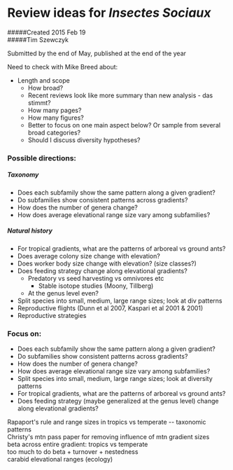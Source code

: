 Review ideas for *Insectes Sociaux*   
===================================  
#####Created 2015 Feb 19  
#####Tim Szewczyk  
  
Submitted by the end of May, published at the end of the year  
  
Need to check with Mike Breed about:  
- Length and scope  
	- How broad?  
	- Recent reviews look like more summary than new analysis - das stimmt?  
	- How many pages?  
	- How many figures?  
	- Better to focus on one main aspect below? Or sample from several broad categories?   
	- Should I discuss diversity hypotheses?  

### Possible directions:
##### Taxonomy  
- Does each subfamily show the same pattern along a given gradient?  
- Do subfamilies show consistent patterns across gradients?  
- How does the number of genera change?  
- How does average elevational range size vary among subfamilies?      
##### Natural history   
- For tropical gradients, what are the patterns of arboreal vs ground ants?  
- Does average colony size change with elevation?  
- Does worker body size change with elevation? (size classes?)  
- Does feeding strategy change along elevational gradients?  
	- Predatory vs seed harvesting vs omnivores etc  
		- Stable isotope studies (Moony, Tillberg)  
	- At the genus level even?  
- Split species into small, medium, large range sizes; look at div patterns  
- Reproductive flights (Dunn et al 2007, Kaspari et al 2001 & 2001)  
- Reproductive strategies  
  
   
### Focus on:
- Does each subfamily show the same pattern along a given gradient?  
- Do subfamilies show consistent patterns across gradients?  
- How does the number of genera change?  
- How does average elevational range size vary among subfamilies?  
- Split species into small, medium, large range sizes; look at diversity patterns  
- For tropical gradients, what are the patterns of arboreal vs ground ants?  
- Does feeding strategy (maybe generalized at the genus level) change along elevational gradients?  
  

Rapaport's rule and range sizes in tropics vs temperate -- taxonomic patterns  
Christy's mtn pass paper for removing influence of mtn gradient sizes  
beta across entire gradient: tropics vs temperate  
too much to do beta + turnover + nestedness  
carabid elevational ranges (ecology)